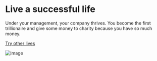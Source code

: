# Live a successful life
Under your management, your company thrives. You become the first trillionaire and give some money to charity because you have so much money.

[Try other lives](../home.md)

![image](https://github.com/keithh9704/sep10-cyoa-stuck-in-a-video-game/assets/146886714/fa7f9c65-41e0-4126-940c-fff895129362)

